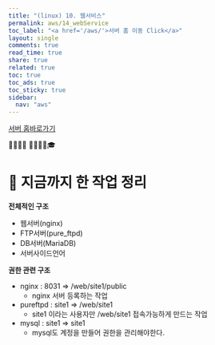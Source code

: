 ```yaml
---
title: "(linux) 10. 웹서비스"
permalink: aws/14_webService
toc_label: "<a href='/aws/'>서버 홈 이동 Click</a>"
layout: single
comments: true
read_time: true
share: true
related: true
toc: true
toc_ads: true
toc_sticky: true
sidebar:
  nav: "aws"
---
```

[서버 홈바로가기](../aws)

💼📝🔑⏰ 📙📓📘📒🎓

# 💼 지금까지 한 작업 정리
**전체적인 구조**
- 웹서버(nginx)
- FTP서버(pure_ftpd)
- DB서버(MariaDB)
- 서버사이드언어


**권한 관련 구조**
- nginx : 8031 => /web/site1/public
  + nginx 서버 등록하는 작업
- pureftpd : site1 => /web/site1
  + site1 이라는 사용자만 /web/site1 접속가능하게 만드는 작업
- mysql : site1 => site1 
  + mysql도 계정을 만들어 권한을 관리해야한다.